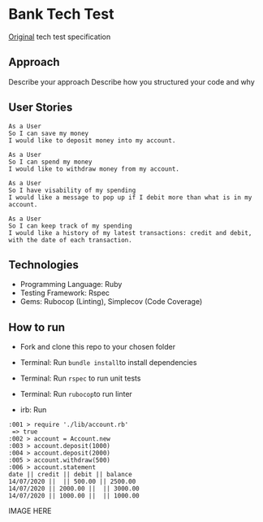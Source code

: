 # Bank Tech Test

[Original](https://github.com/makersacademy/course/blob/master/individual_challenges/bank_tech_test.md) tech test specification

## Approach

Describe your approach
Describe how you structured your code and why

## User Stories

```
As a User
So I can save my money
I would like to deposit money into my account.
```
```
As a User
So I can spend my money
I would like to withdraw money from my account.
```
```
As a User
So I have visability of my spending
I would like a message to pop up if I debit more than what is in my account.
```
```
As a User
So I can keep track of my spending
I would like a history of my latest transactions: credit and debit, with the date of each transaction.
```

## Technologies

- Programming Language: Ruby
- Testing Framework: Rspec
- Gems: Rubocop (Linting), Simplecov (Code Coverage)

## How to run 

- Fork and clone this repo to your chosen folder
- Terminal: Run ```bundle install```to install dependencies
- Terminal: Run ```rspec``` to run unit tests
- Terminal: Run ```rubocop```to run linter

- irb: Run

```
:001 > require './lib/account.rb'
 => true
:002 > account = Account.new
:003 > account.deposit(1000)
:004 > account.deposit(2000)
:005 > account.withdraw(500)
:006 > account.statement
date || credit || debit || balance
14/07/2020 ||  || 500.00 || 2500.00
14/07/2020 || 2000.00 ||  || 3000.00
14/07/2020 || 1000.00 ||  || 1000.00
```

IMAGE HERE
